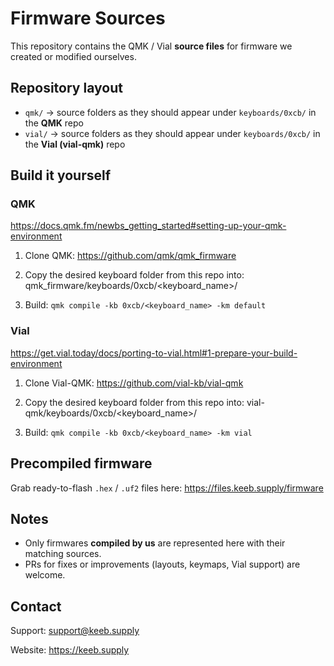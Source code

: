 # Firmware Sources

This repository contains the QMK / Vial **source files** for firmware we created or modified ourselves.

## Repository layout

- `qmk/`  → source folders as they should appear under `keyboards/0xcb/` in the **QMK** repo
- `vial/` → source folders as they should appear under `keyboards/0xcb/` in the **Vial (vial-qmk)** repo

## Build it yourself

### QMK

https://docs.qmk.fm/newbs_getting_started#setting-up-your-qmk-environment

1) Clone QMK:
   https://github.com/qmk/qmk_firmware

2) Copy the desired keyboard folder from this repo into:
   qmk_firmware/keyboards/0xcb/<keyboard_name>/

3) Build:
   `qmk compile -kb 0xcb/<keyboard_name> -km default`

### Vial

https://get.vial.today/docs/porting-to-vial.html#1-prepare-your-build-environment

1) Clone Vial-QMK:
   https://github.com/vial-kb/vial-qmk

2) Copy the desired keyboard folder from this repo into:
   vial-qmk/keyboards/0xcb/<keyboard_name>/

3) Build:
   `qmk compile -kb 0xcb/<keyboard_name> -km vial`

## Precompiled firmware

Grab ready-to-flash `.hex` / `.uf2` files here:
https://files.keeb.supply/firmware

## Notes

- Only firmwares **compiled by us** are represented here with their matching sources.
- PRs for fixes or improvements (layouts, keymaps, Vial support) are welcome.

## Contact

Support: support@keeb.supply

Website: https://keeb.supply
